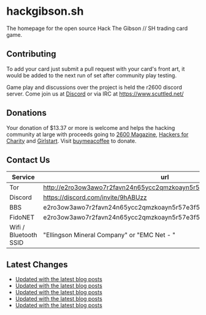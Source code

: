 # hackgibson.sh
The homepage for the open source Hack The Gibson // SH trading card game.


## Contributing

To add your card just submit a pull request with your card's front art, it would be added to the next run of set after community play testing.

Game play and discussions over the project is held the r2600 discord server. Come join us at [Discord](https://discord.com/invite/9hABUzz) or via IRC at https://www.scuttled.net/


## Donations

Your donation of $13.37 or more is welcome and helps the hacking community at large with proceeds going to [2600 Magazine](https://2600.com/), [Hackers for Charity](https://hackersforcharity.org) and [Girlstart](https://girlstart.org).  Visit [buymeacoffee](https://www.buymeacoffee.com/hackgibson.sh) to donate.


## Contact Us

Service | url
-|-
Tor | http://e2ro3ow3awo7r2favn24n65ycc2qmzkoayn5r57e3f56nvjwdcgg32ad.onion
Discord | https://discord.com/invite/9hABUzz
BBS | e2ro3ow3awo7r2favn24n65ycc2qmzkoayn5r57e3f56nvjwdcgg32ad.onion:23
FidoNET | e2ro3ow3awo7r2favn24n65ycc2qmzkoayn5r57e3f56nvjwdcgg32ad.onion:24554
Wifi / Bluetooth SSID | "Ellingson Mineral Company" or "EMC Net - <fidonet address>"

## Latest Changes
<!-- BLOG-POST-LIST:START -->
- [Updated with the latest blog posts](https://github.com/DFW2600/hackgibson.sh/commit/da086d0eb5af75c175545b6c20facc9f38b9471e)
- [Updated with the latest blog posts](https://github.com/DFW2600/hackgibson.sh/commit/0fd1f6baf4949e4bc496a734712b55b6c9e7defd)
- [Updated with the latest blog posts](https://github.com/DFW2600/hackgibson.sh/commit/025cdba5e38c83f947b43d5999a012eb9afe1e32)
- [Updated with the latest blog posts](https://github.com/DFW2600/hackgibson.sh/commit/f9649d8c64f7c5e07a1d73ff1e40645e59128096)
- [Updated with the latest blog posts](https://github.com/DFW2600/hackgibson.sh/commit/cbc9ebec8106dda76ed7c0a61f44d3797685b253)
<!-- BLOG-POST-LIST:END -->
